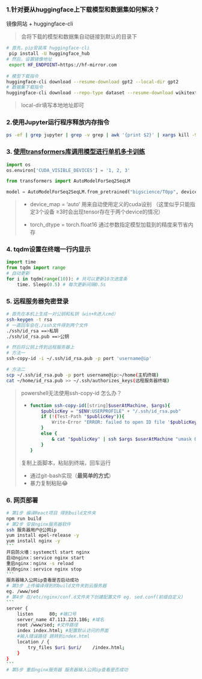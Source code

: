 

### 1.针对要从huggingface上下载模型和数据集如何解决？

镜像网站 + huggingface-cli

> 会将下载的模型和数据集自动链接到默认的目录下

```bash
# 首先，pip安装库 huggingface-cli
 pip install -U huggingface_hub
# 然后，设置镜像地址
 export HF_ENDPOINT=https://hf-mirror.com
 
# 模型下载指令
huggingface-cli download --resume-download gpt2 --local-dir gpt2
# 数据集下载指令
huggingface-cli download --repo-type dataset --resume-download wikitext --local-dir wikitext
```

> local-dir填写本地地址即可



### 2.使用Jupyter运行程序释放内存指令

```bash
ps -ef | grep jupyter | grep -v grep | awk '{print $2}' | xargs kill -9
```



### 3. [**使用transformers库调用模型进行单机多卡训练**](https://huggingface.co/docs/accelerate/usage_guides/big_modeling)

```python
import os
os.environ['CUDA_VISIBLE_DEVICES'] = '1, 2, 3'

from transformers import AutoModelForSeq2SeqLM

model = AutoModelForSeq2SeqLM.from_pretrained("bigscience/T0pp", device_map="auto", torch_dtype=torch.float16)
```

> * device_map = ‘auto’ 用来自动使用定义的cuda设别 （这里似乎只能指定3个设备 ≥3时会出现tensor存在于两个device的情况）
>
> * torch_dtype = torch.float16 通过参数指定模型加载到的精度来节省内存



### 4. tqdm设置在终端一行内显示

```python
import time
from tqdm import range
# 自动更新
for i in tqdm(range(10)): # 共可以更新10次进度条
    time. Sleep(0.5) # 每次更新间隔0.5s
```



### 5. 远程服务器免密登录

```bash
# 首先在本机上生成一对公钥和私钥（win+R进入cmd）
ssh-keygen -t rsa
# 一直回车会在./ssh文件得到两个文件
./ssh/id_rsa ==>私钥
./ssh/id_rsa.pub ==>公钥
```

```bash
# 然后将公钥上传到远程服务器上
# 方法一
ssh-copy-id -i ~/.ssh/id_rsa.pub -p port 'username@ip'

# 方法二
scp ~/.ssh/id_rsa.pub -p port username@ip:~/home(主机终端)
cat ~/home/id_rsa.pub >> ~/.ssh/authorizes_keys(远程服务器终端)
```

> powershell无法使用ssh-copy-id 怎么办？
>
> * ```bash
>   function ssh-copy-id([string]$userAtMachine, $args){   
>       $publicKey = "$ENV:USERPROFILE" + "/.ssh/id_rsa.pub"
>       if (!(Test-Path "$publicKey")){
>           Write-Error "ERROR: failed to open ID file '$publicKey': No such file"            
>       }
>       else {
>           & cat "$publicKey" | ssh $args $userAtMachine "umask 077; test -d .ssh || mkdir .ssh ; cat >> .ssh/authorized_keys || exit 1"      
>       }
>   }
>   ```
>
> 复制上面脚本，粘贴到终端，回车运行
>
> * 通过git-bash实现（**最简单的方式**）
> * 暴力复制粘贴😂



### 6. 网页部署

```bash
# 第1步 编译React项目 得到build文件夹
npm run build
# 第2步 安装nginx服务器软件
ssh 服务器用户@公网ip
yum install epel-release -y 
yum install nginx -y
​```
开启防火墙：systemctl start nginx
启动nginx：service nginx start
重启nginx：nginx -s reload
关闭nginx：service nginx stop
​```
服务器输入公网ip查看是否启动成功
# 第3步 上传编译得到的build文件夹到云服务器
eg. /www/sed
# 第4步 在/etc/nginx/conf.d文件夹下创建配置文件 eg. sed.conf(前缀自定义)
​```
server {
    listen      80; #端口号
    server_name 47.113.223.186; #域名
    root /www/sed; #文件路径
    index index.html; #配置默认访问的界面
    #输入错误路径 跳转到index.html
    location / {
        try_files $uri $uri/    /index.html;
    }
}
​```
# 第5步 重启nginx服务器 服务器输入公网ip查看是否成功
```

